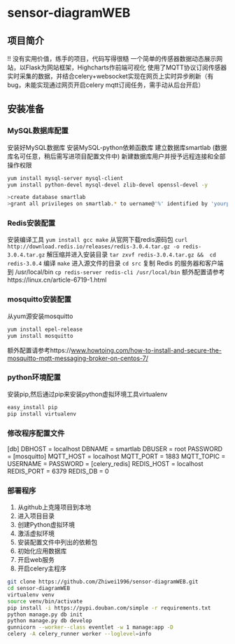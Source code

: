 # sensor-diagramWEB

## 项目简介
!! 没有实用价值，练手的项目，代码写得很糙
一个简单的传感器数据动态展示网站，以Flask为网站框架，Highcharts作前端可视化
使用了MQTT协议订阅传感器实时采集的数据，并结合celery+websocket实现在网页上实时异步刷新（有bug，未能实现通过网页开启celery mqtt订阅任务，需手动从后台开启）

## 安装准备

### MySQL数据库配置
安装好MySQL数据库
安装MySQL-python依赖函数库
建立数据库smartlab (数据库名可任意，稍后需写进项目配置文件中)
新建数据库用户并授予远程连接和全部操作权限
```bash
yum install mysql-server mysql-client
yum install python-devel mysql-devel zlib-devel openssl-devel -y

>create database smartlab
>grant all privileges on smartlab.* to uername@'%' identified by 'yourpassword'
```

### Redis安装配置
安装编译工具
`yum install gcc make`
从官网下载redis源码包
`curl http://download.redis.io/releases/redis-3.0.4.tar.gz -o redis-3.0.4.tar.gz`
解压缩并进入安装目录
`tar zxvf redis-3.0.4.tar.gz &&  cd redis-3.0.4`
编译
`make`
进入源文件的目录
`cd src`
复制 Redis 的服务器和客户端到 /usr/local/bin
`cp redis-server redis-cli /usr/local/bin`
额外配置请参考https://linux.cn/article-6719-1.html


### mosquitto安装配置
从yum源安装mosquitto
```bash
yum install epel-release
yum install mosquitto
```
额外配置请参考https://www.howtoing.com/how-to-install-and-secure-the-mosquitto-mqtt-messaging-broker-on-centos-7/


### python环境配置
安装pip,然后通过pip来安装python虚拟环境工具virtualenv
```bash
easy_install pip
pip install virtualenv
```

### 修改程序配置文件
[db]
DBHOST = localhost
DBNAME = smartlab
DBUSER = root
PASSWORD = 
[mosquitto]
MQTT_HOST = localhost
MQTT_PORT = 1883
MQTT_TOPIC = 
USERNAME = 
PASSWORD = 
[celery_redis]
REDIS_HOST = localhost
REDIS_PORT = 6379
REDIS_DB = 0

### 部署程序
1. 从github上克隆项目到本地
2. 进入项目目录
3. 创建Python虚拟环境
4. 激活虚拟环境
5. 安装配置文件中列出的依赖包
6. 初始化应用数据库
7. 开启web服务
8. 开启celery主程序
  ```bash
  git clone https://github.com/Zhiwei1996/sensor-diagramWEB.git
  cd sensor-diagramWEB
  virtualenv venv
  source venv/bin/activate
  pip install -i https://pypi.douban.com/simple -r requirements.txt
  python manage.py db init
  python manage.py db develop
  gunnicorn --worker--class eventlet -w 1 manage:app -D
  celery -A celery_runner worker --loglevel=info
  ```